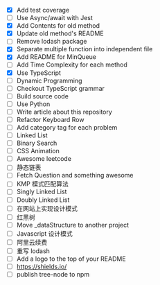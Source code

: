 * [x] Add test coverage
* [ ] Use Async/await with Jest
* [x] Add Contents for old method
* [x] Update old method's README
* [ ] Remove lodash package
* [x] Separate multiple function into independent file
* [x] Add README for MinQueue
* [ ] Add Time Complexity for each method
* [x] Use TypeScript
* [ ] Dynamic Programming
* [ ] Checkout TypeScript grammar
* [ ] Build source code
* [ ] Use Python
* [ ] Write article about this repository
* [ ] Refactor Keyboard Row
* [ ] Add category tag for each problem
* [ ] Linked List
* [ ] Binary Search
* [ ] CSS Animation
* [ ] Awesome leetcode
* [ ] 静态链表
* [ ] Fetch Question and something awesome
* [ ] KMP 模式匹配算法
* [ ] Singly Linked List
* [ ] Doubly Linked List
* [ ] 在网站上实现设计模式
* [ ] 红黑树
* [ ] Move \_dataStructure to another project
* [ ] Javascript 设计模式
* [ ] 阿里云续费
* [ ] 重写 lodash
* [ ] Add a logo to the top of your README
* [ ] https://shields.io/
* [ ] publish tree-node to npm
